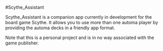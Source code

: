 #Scythe_Assistant

Scythe_Assistant is a companion app currently in development for the board game Scythe.  It allows you to use more than one automa player by providing the automa decks in a friendly app format.

Note that this is a personal project and is in no way associated with the game publisher.